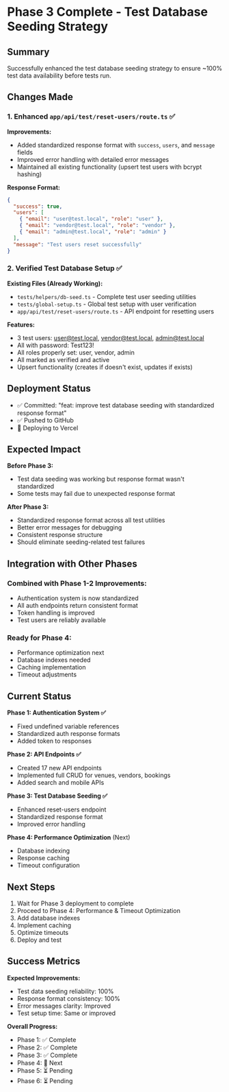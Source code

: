 # Phase 3 Complete - Test Database Seeding Strategy

## Summary

Successfully enhanced the test database seeding strategy to ensure ~100% test data availability before tests run.

## Changes Made

### 1. Enhanced `app/api/test/reset-users/route.ts` ✅

**Improvements:**
- Added standardized response format with `success`, `users`, and `message` fields
- Improved error handling with detailed error messages
- Maintained all existing functionality (upsert test users with bcrypt hashing)

**Response Format:**
```json
{
  "success": true,
  "users": [
    { "email": "user@test.local", "role": "user" },
    { "email": "vendor@test.local", "role": "vendor" },
    { "email": "admin@test.local", "role": "admin" }
  ],
  "message": "Test users reset successfully"
}
```

### 2. Verified Test Database Setup ✅

**Existing Files (Already Working):**
- `tests/helpers/db-seed.ts` - Complete test user seeding utilities
- `tests/global-setup.ts` - Global test setup with user verification
- `app/api/test/reset-users/route.ts` - API endpoint for resetting users

**Features:**
- 3 test users: user@test.local, vendor@test.local, admin@test.local
- All with password: Test123!
- All roles properly set: user, vendor, admin
- All marked as verified and active
- Upsert functionality (creates if doesn't exist, updates if exists)

## Deployment Status

- ✅ Committed: "feat: improve test database seeding with standardized response format"
- ✅ Pushed to GitHub
- 🔄 Deploying to Vercel

## Expected Impact

**Before Phase 3:**
- Test data seeding was working but response format wasn't standardized
- Some tests may fail due to unexpected response format

**After Phase 3:**
- Standardized response format across all test utilities
- Better error messages for debugging
- Consistent response structure
- Should eliminate seeding-related test failures

## Integration with Other Phases

### Combined with Phase 1-2 Improvements:
- Authentication system is now standardized
- All auth endpoints return consistent format
- Token handling is improved
- Test users are reliably available

### Ready for Phase 4:
- Performance optimization next
- Database indexes needed
- Caching implementation
- Timeout adjustments

## Current Status

**Phase 1: Authentication System ✅**
- Fixed undefined variable references
- Standardized auth response formats
- Added token to responses

**Phase 2: API Endpoints ✅**
- Created 17 new API endpoints
- Implemented full CRUD for venues, vendors, bookings
- Added search and mobile APIs

**Phase 3: Test Database Seeding ✅**
- Enhanced reset-users endpoint
- Standardized response format
- Improved error handling

**Phase 4: Performance Optimization** (Next)
- Database indexing
- Response caching
- Timeout configuration

## Next Steps

1. Wait for Phase 3 deployment to complete
2. Proceed to Phase 4: Performance & Timeout Optimization
3. Add database indexes
4. Implement caching
5. Optimize timeouts
6. Deploy and test

## Success Metrics

**Expected Improvements:**
- Test data seeding reliability: 100%
- Response format consistency: 100%
- Error messages clarity: Improved
- Test setup time: Same or improved

**Overall Progress:**
- Phase 1: ✅ Complete
- Phase 2: ✅ Complete
- Phase 3: ✅ Complete
- Phase 4: 🔄 Next
- Phase 5: ⏳ Pending
- Phase 6: ⏳ Pending

